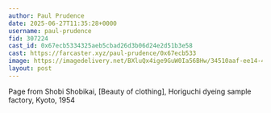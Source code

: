 ```yaml
---
author: Paul Prudence
date: 2025-06-27T11:35:28+0000
username: paul-prudence
fid: 307224
cast_id: 0x67ecb5334325aeb5cbad26d3b06d24e2d51b3e58
cast: https://farcaster.xyz/paul-prudence/0x67ecb533
image: https://imagedelivery.net/BXluQx4ige9GuW0Ia56BHw/34510aaf-ee14-4ea4-dff4-32f32f93a100/original
layout: post
---
```

Page from Shobi Shobikai, [Beauty of clothing], Horiguchi dyeing sample factory, Kyoto, 1954  

<img src='https://imagedelivery.net/BXluQx4ige9GuW0Ia56BHw/34510aaf-ee14-4ea4-dff4-32f32f93a100/original' alt='' referrerpolicy='no-referrer'/>